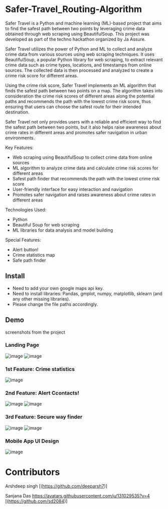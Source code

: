 # Safer-Travel_Routing-Algorithm

Safer Travel is a Python and machine learning (ML)-based project that aims to find the safest path between two points by leveraging crime data obtained through web scraping using BeautifulSoup. This project was developed as part of the techno hackathon organized by Ja Assure.

Safer Travel utilizes the power of Python and ML to collect and analyze crime data from various sources using web scraping techniques. It uses BeautifulSoup, a popular Python library for web scraping, to extract relevant crime data such as crime types, locations, and timestamps from online sources. The collected data is then processed and analyzed to create a crime risk score for different areas.

Using the crime risk score, Safer Travel implements an ML algorithm that finds the safest path between two points on a map. The algorithm takes into consideration the crime risk scores of different areas along the potential paths and recommends the path with the lowest crime risk score, thus ensuring that users can choose the safest route for their intended destination.

Safer Travel not only provides users with a reliable and efficient way to find the safest path between two points, but it also helps raise awareness about crime rates in different areas and promotes safer navigation in urban environments.

Key Features:

- Web scraping using BeautifulSoup to collect crime data from online sources
- ML algorithm to analyze crime data and calculate crime risk scores for different areas
- Safest path finder that recommends the path with the lowest crime risk score
- User-friendly interface for easy interaction and navigation
- Promotes safer navigation and raises awareness about crime rates in different areas

Technologies Used:

- Python
- Beautiful Soup for web scraping
- ML libraries for data analysis and model building

Special Features:

- Alert button!
- Crime statistics map
- Safe path finder

## Install
- Need to add your own google maps api key.
- Need to install libraries: Pandas, gmplot, numpy, matplotlib, sklearn (and any other missing libraries).
- Please change the file paths accordingly.

## Demo
screenshots from the project

### Landing Page
![image](https://user-images.githubusercontent.com/83759659/233539975-367cc096-dc12-42ae-9191-91ba504cc9c4.png)
![image](https://user-images.githubusercontent.com/83759659/233540065-d4e08a58-2a1b-4c49-97d1-1e1c5ca80f26.png)

### 1st Feature: Crime statistics
![image](https://user-images.githubusercontent.com/83759659/233540164-6053408f-6c3b-45f7-b104-09c352f518ac.png)

### 2nd Feature: Alert Ccontacts!
![image](https://user-images.githubusercontent.com/83759659/233540365-c5a9798b-33c9-4f1c-9f0d-d9170f2eaa21.png)
![image](https://user-images.githubusercontent.com/83759659/233540372-e3e0264a-81ad-4b0c-bf3d-0ec57cda0cad.png)

### 3rd Feature: Secure way finder
![image](https://user-images.githubusercontent.com/83759659/233540539-f843346e-e627-46a1-9bad-b5fe9890af44.png)
![image](https://user-images.githubusercontent.com/83759659/233540586-06f9e38f-6fcb-46ae-bff5-f638410544b1.png)

### Mobile App UI Design
![image](https://user-images.githubusercontent.com/83759659/233540834-ff77069f-d481-407d-9c26-bb666a7d29e3.png)

# Contributors

Arshdeep singh
[(https://github.com/deeparsh7)]

Sanjana Das https://avatars.githubusercontent.com/u/131029535?v=4
[(https://github.com/sd2084)]

